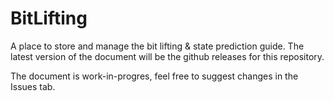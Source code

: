 # BitLifting
A place to store and manage the bit lifting &amp; state prediction guide. The latest version of the document will be the github releases for this repository.

The document is work-in-progres, feel free to suggest changes in the Issues tab.
